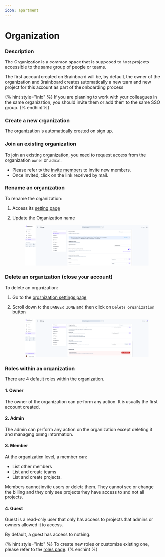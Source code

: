 ```yaml
---
icon: apartment
---
```


# Organization

### Description

The Organization is a common space that is supposed to host projects accessible to the same group of people or teams.

The first account created on Brainboard will be, by default, the owner of the organization and Brainboard creates automatically a new team and new project for this account as part of the onboarding process.

{% hint style="info" %}
If you are planning to work with your colleagues in the same organization, you should invite them or add them to the same SSO group.
{% endhint %}

### Create a new organization

The organization is automatically created on sign up.

### Join an existing organization

To join an existing organization, you need to request access from the organization `owner` or `admin`.

* Please refer to the [invite members](https://gitlab.com/brainboard/brainboard/-/blob/main/account-billing/invite-members/README.md) to invite new members.
* Once invited, click on the link received by mail.

### Rename an organization

To rename the organization:

1. Access its [setting page](https://app.brainboard.co/settings/organization)
2.  Update the Organization name&#x20;

    <figure><img src="../.gitbook/assets/eyDu1Yw8rKpkQQg8.png" alt=""><figcaption></figcaption></figure>

### Delete an organization (close your account)

To delete an organization:

1. Go to the [organization settings page](https://app.brainboard.co/settings/organization)
2.  Scroll down to the `DANGER ZONE` and then click on `Delete organization` button

    <figure><img src="../.gitbook/assets/NnIz9AE6gvxO97iQ.png" alt=""><figcaption></figcaption></figure>

### Roles within an organization

There are 4 default roles within the organization.

#### 1. Owner

The owner of the organization can perform any action. It is usually the first account created.

#### 2. Admin

The admin can perform any action on the organization except deleting it and managing billing information.

#### 3. Member

At the organization level, a member can:

* List other members
* List and create teams
* List and create projects.

Members cannot invite users or delete them. They cannot see or change the billing and they only see projects they have access to and not all projects.

#### 4. Guest

Guest is a read-only user that only has access to projects that admins or owners allowed it to access.

By default, a guest has access to nothing.

{% hint style="info" %}
To create new roles or customize existing one, please refer to the [roles page](rbac/).
{% endhint %}
